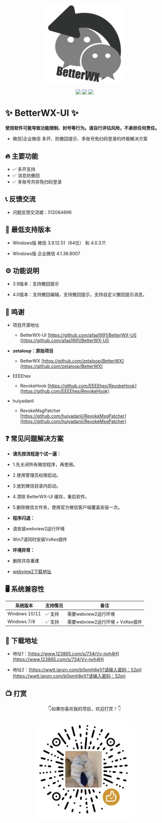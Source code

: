 <h3 align="center"><img src="https://raw.githubusercontent.com/afaa1991/BetterWX-UI/refs/heads/2.0.0/src-tauri/icons/128x128@2x.png" width="250px"></h3>

<p align="center">
  <img src="https://img.shields.io/badge/Platform-Windows-green">
  <img src="https://img.shields.io/github/stars/afaa1991/BetterWX-UI">
  <img src="https://img.shields.io/badge/WeChat-3.9~4.0-blue">
</p>

# ✨ BetterWX-UI ✨

**使用软件可能导致功能限制、封号等行为。请自行评估风险，不承担任何责任。**

- 微信|企业微信 多开、防撤回提示、多账号免扫码登录的终极解决方案

## 🔥 主要功能

- ✅ 多开支持
- ✅ 消息防撤回
- ✅ 多账号共存免扫码登录

## 📞 反馈交流

- 问题反馈交流裙：512064696

## 📌 最低支持版本

- Windows版 微信 3.9.12.51（64位） 和 4.0.3.11 

- Windows版 企业微信 4.1.36.8007

## ⚙️ 功能说明

- 3.9版本：支持撤回提示

- 4.0版本：支持撤回编辑，支持撤回提示，支持自定义撤回提示消息。

## 📜 鸣谢

- 项目开源地址
    - BetterWX-UI [https://github.com/afaa1991/BetterWX-UI](https://github.com/afaa1991/BetterWX-UI)

- **zetaloop：原始项目**
    - BetterWX [https://github.com/zetaloop/BetterWX](https://github.com/zetaloop/BetterWX)

- EEEEhex
    - RevokeHook [https://github.com/EEEEhex/RevokeHook](https://github.com/EEEEhex/RevokeHook)

- huiyadanli
    - RevokeMsgPatcher [https://github.com/huiyadanli/RevokeMsgPatcher](https://github.com/huiyadanli/RevokeMsgPatcher)

## ❓ 常见问题解决方案

- **请先按流程逐个试一遍：**
- 1.先关闭所有微信程序，再使用。
- 2.使用管理员权限启动。
- 3.放到微信目录内启动。
- 4.清除 BetterWX-UI 缓存，重启软件。
- 5.删除微信文件夹，使用官方微信客户端覆盖安装一次。

- **程序闪退：**
- 请安装webview2运行环境
- Win7请同时安装VxKex插件

- **环境异常：**
- 删除共存重建

- [webview2下载地址](https://developer.microsoft.com/zh-cn/microsoft-edge/webview2/?form=MA13LH#download)

## 🖥️ 系统兼容性

|    系统版本    |    支持情况    |        备注       |
|---------------|---------------|-------------------|
| Windows 10/11 |    ✅ 支持    | 需要webview2运行环境   |
| Windows 7/8   |    ✅ 支持  | 需要webview2运行环境 + VxKex插件 |

## 💾 下载地址

 - 地址1：[https://www.123865.com/s/734rVv-nvh4H](https://www.123865.com/s/734rVv-nvh4H)

 - 地址2：[https://wwtt.lanzn.com/b0pmh8e1i?请输入密码：52pj](https://wwtt.lanzn.com/b0pmh8e1i?请输入密码：52pj)

## 📺 打赏

<p align="center">👇如果你喜欢我的项目，欢迎打赏！👇</p>
<h3 align="center"><img src="https://raw.githubusercontent.com/afaa1991/afaa/master/assets/weixin.png" width="320px"></h3>

